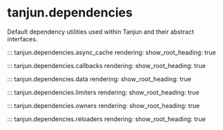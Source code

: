 # tanjun.dependencies

Default dependency utilities used within Tanjun and their abstract interfaces.

::: tanjun.dependencies.async_cache
    rendering:
        show_root_heading: true

::: tanjun.dependencies.callbacks
    rendering:
        show_root_heading: true

::: tanjun.dependencies.data
    rendering:
        show_root_heading: true

::: tanjun.dependencies.limiters
    rendering:
        show_root_heading: true

::: tanjun.dependencies.owners
    rendering:
        show_root_heading: true

::: tanjun.dependencies.reloaders
    rendering:
        show_root_heading: true
